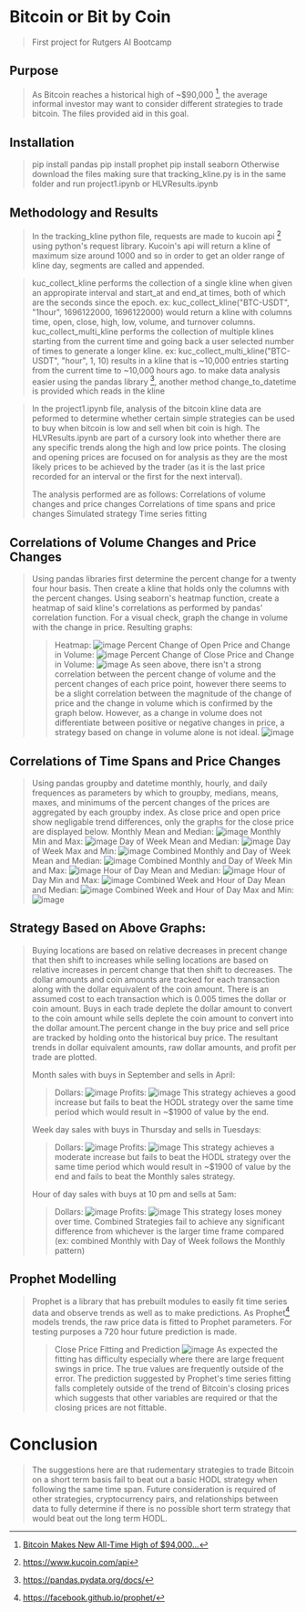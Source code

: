 # Bitcoin or Bit by Coin
>First project for Rutgers AI Bootcamp
## Purpose
> As Bitcoin reaches a historical high of ~$90,000 [^1], the average informal investor may want to consider different strategies to trade bitcoin. The files provided aid in this goal. 
## Installation
> pip install pandas
> pip install prophet
> pip install seaborn
> Otherwise download the files making sure that tracking_kline.py is in the same folder and run project1.ipynb or HLVResults.ipynb
## Methodology and Results
> In the tracking_kline python file, requests are made to kucoin api [^2] using python's request library. Kucoin's api will return a kline of maximum size around 1000 and so in order to get an older range of kline day, segments are called and appended.

> kuc_collect_kline performs the collection of a single kline when given an appropirate interval and start_at and end_at times, both of which are the seconds since the epoch.
> ex: kuc_collect_kline("BTC-USDT", "1hour", 1696122000, 1696122000) would return a kline with columns time, open, close, high, low, volume, and turnover columns.
> kuc_collect_multi_kline performs the collection of multiple klines starting from the current time and going back a user selected number of times to generate a longer kline. 
> ex: kuc_collect_multi_kline("BTC-USDT", "hour", 1, 10) results in a kline that is ~10,000 entries starting from the current time to ~10,000 hours ago.
> to make data analysis easier using the pandas library [^3], another method change_to_datetime is provided which reads in the kline

> In the project1.ipynb file, analysis of the bitcoin kline data are peformed to determine whether certain simple strategies can be used to buy when bitcoin is low and sell when bit coin is high. The HLVResults.ipynb are part of a cursory look into whether there are any specific trends along the high and low price points. The closing and opening prices are focused on for analysis as they are the most likely prices to be achieved by the trader (as it is the last price recorded for an interval or the first for the next interval).
>
> The analysis performed are as follows:
> Correlations of volume changes and price changes
> Correlations of time spans and price changes
> Simulated strategy
> Time series fitting 
>
## Correlations of Volume Changes and Price Changes
> Using pandas libraries first determine the percent change for a twenty four hour basis.
> Then create a kline that holds only the columns with the percent changes. Using seaborn's heatmap function, create a heatmap of said kline's correlations as performed by pandas' correlation function. For a visual check, graph the change in volume with the change in price.
> Resulting graphs:
> > Heatmap:
> > ![image](https://github.com/user-attachments/assets/3333a93d-9480-4926-9021-c9d7a1658db8)
> > Percent Change of Open Price and Change in Volume:
> > ![image](https://github.com/user-attachments/assets/b452116b-7d7e-450d-a30c-fe08d15c8f6e)
> > Percent Change of Close Price and Change in Volume:
> > ![image](https://github.com/user-attachments/assets/5c325e39-75be-405f-939d-c63337cf1d44)
> As seen above, there isn't a strong correlation between the percent change of volume and the percent changes of each price point, however there seems to be a slight correlation between the magnitude of the change of price and the change in volume which is confirmed by the graph below. However, as a change in volume does not differentiate between positive or negative changes in price, a strategy based on change in volume alone is not ideal. 
> > ![image](https://github.com/user-attachments/assets/d34781d4-ad66-4857-bb51-1967b030bc02)

## Correlations of Time Spans and Price Changes
> Using pandas groupby and datetime monthly, hourly, and daily frequences as parameters by which to groupby, medians, means, maxes, and minimums of the percent changes of the prices are aggregated by each groupby index. As close price and open price show negligable trend differences, only the graphs for the close price are displayed below.
> Monthly Mean and Median:
> ![image](https://github.com/user-attachments/assets/87b410b0-bdc2-4e52-8fdf-c1884a05c1c9)
> Monthly Min and Max:
> ![image](https://github.com/user-attachments/assets/50791a50-72e7-4134-928d-4fb3c788e020)
> Day of Week Mean and Median:
> ![image](https://github.com/user-attachments/assets/f53c4d7f-ab07-44c7-85a3-20e9391e169b)
> Day of Week Max and Min:
> ![image](https://github.com/user-attachments/assets/11d21b99-3782-4bff-b37f-3c8eec7afa14)
> Combined Monthly and Day of Week Mean and Median:
> ![image](https://github.com/user-attachments/assets/0d5c887a-30e7-4dd0-bf08-4f1bdd89fa4a)
> Combined Monthly and Day of Week Min and Max:
> ![image](https://github.com/user-attachments/assets/d1d64d4c-96d0-4d9c-a0f9-0ed99cb05390)
> Hour of Day Mean and Median:
> ![image](https://github.com/user-attachments/assets/050771da-a55d-45d0-81a7-8305390a0d50)
> Hour of Day Min and Max:
> ![image](https://github.com/user-attachments/assets/7bf7e445-aa11-431d-8613-2c87b9c2f745)
> Combined Week and Hour of Day Mean and Median:
> ![image](https://github.com/user-attachments/assets/3d878eed-d71a-435b-83a2-a55500f18ea7)
> Combined Week and Hour of Day Max and Min:
> ![image](https://github.com/user-attachments/assets/14602e8c-ebb4-4a45-a7c5-ddc8cbe3b930)
## Strategy Based on Above Graphs:
> Buying locations are based on relative decreases in precent change that then shift to increases while selling locations are based on relative increases in percent change that then shift to decreases. The dollar amounts and coin amounts are tracked for each transaction along with the dollar equivalent of the coin amount. There is an assumed cost to each transaction which is 0.005 times the dollar or coin amount. Buys in each trade deplete the dollar amount to convert to the coin amount while sells deplete the coin amount to convert into the dollar amount.The percent change in the buy price and sell price are tracked by holding onto the historical buy price. The resultant trends in dollar equivalent amounts, raw dollar amounts, and profit per trade are plotted. 
>   
> Month sales with buys in September and sells in April:
>> Dollars:
>> ![image](https://github.com/user-attachments/assets/43030fe7-0dfd-499f-aabe-1806e14df6df)
>> Profits:
>> ![image](https://github.com/user-attachments/assets/04bfa6f0-c74b-487e-8812-8a00028d2995)
>> This strategy achieves a good increase but fails to beat the HODL strategy over the same time period which would result in ~$1900 of value by the end.
>>
>Week day sales with buys in Thursday and sells in Tuesdays:
>> Dollars:
>> ![image](https://github.com/user-attachments/assets/2fa66234-eecf-463a-b425-ca19dfb62f5d)
>> Profits:
>> ![image](https://github.com/user-attachments/assets/3f5441ec-c598-48ba-9998-43d12f18c13a)
>> This strategy achieves a moderate increase but fails to beat the HODL strategy over the same time period which would result in ~$1900 of value by the end and fails to beat the Monthly sales strategy.
>> 
>Hour of day sales with buys at 10 pm and sells at 5am:
>> Dollars:
>> ![image](https://github.com/user-attachments/assets/2fa17785-2b61-465f-9824-e2b90d1967e7)
>> Profits:
>> ![image](https://github.com/user-attachments/assets/bf07383d-f286-4bea-a060-7f398061c46d)
>> This strategy loses money over time.
>Combined Strategies fail to achieve any significant difference from whichever is the larger time frame compared (ex: combined Monthly with Day of Week follows the Monthly pattern)

## Prophet Modelling
> Prophet is a library that has prebuilt modules to easily fit time series data and observe trends as well as to make predictions. As Prophet[^4] models trends, the raw price data is fitted to Prophet parameters. For testing purposes a 720 hour future prediction is made. 
>> Close Price Fitting and Prediction
>> ![image](https://github.com/user-attachments/assets/48c3db27-d313-4ee0-96fc-fbdb159f9a7a)
>> As expected the fitting has difficulty especially where there are large frequent swings in price. The true values are frequently outside of the error. The prediction suggested by Prophet's time series fitting falls completely outside of the trend of Bitcoin's closing prices which suggests that other variables are required or that the closing prices are not fittable. 

# Conclusion
> The suggestions here are that rudementary strategies to trade Bitcoin on a short term basis fail to beat out a basic HODL strategy when following the same time span. Future consideration is required of other strategies, cryptocurrency pairs, and relationships between data to fully determine if there is no possible short term strategy that would beat out the long term HODL.

[^1]:[Bitcoin Makes New All-Time High of $94,000...](https://www.coindesk.com/markets/2024/11/19/bitcoin-makes-new-all-time-high-of-93500-as-etf-options-go-live/)
[^2]: https://www.kucoin.com/api
[^3]: https://pandas.pydata.org/docs/
[^4]: https://facebook.github.io/prophet/
